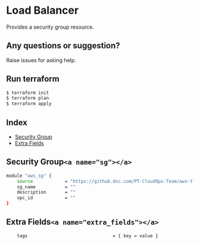 # Load Balancer

Provides a security group resource.

## Any questions or suggestion?

Raise issues for asking help.

## Run terraform

```bash
$ terraform init
$ terraform plan
$ terraform apply
```

## Index

- [Security Group](#sg)
- [Extra Fields](#extra_fields)

## Security Group`<a name="sg"></a>`

```bash
module "aws_sg" {
    source            = "https://github.dxc.com/PT-CloudOps-Team/aws-tf-catalog/tree/main/terraform-aws-security-group"
    sg_name           = ""
    description       = ""
    vpc_id            = ""
}
```

## Extra Fields`<a name="extra_fields"></a>`

```bash
    tags                                = { key = value }
```
